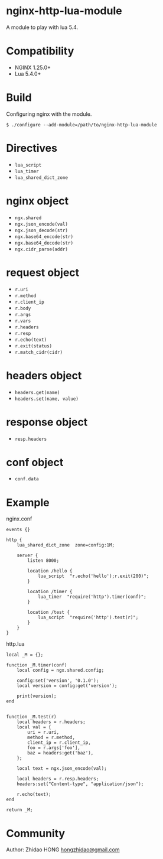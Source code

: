 # nginx-http-lua-module
A module to play with lua 5.4.

Compatibility
=============

- NGINX 1.25.0+
- Lua 5.4.0+

Build
=====

Configuring nginx with the module.

    $ ./configure --add-module=/path/to/nginx-http-lua-module
    
Directives
==========

- ``lua_script``
- ``lua_timer``
- ``lua_shared_dict_zone``

nginx object
====
- ``ngx.shared``
- ``ngx.json_encode(val)``
- ``ngx.json_decode(str)``
- ``ngx.base64_encode(str)``
- ``ngx.base64_decode(str)``
- ``ngx.cidr_parse(addr)``

request object
====
- ``r.uri``
- ``r.method``
- ``r.client_ip``
- ``r.body``
- ``r.args``
- ``r.vars``
- ``r.headers``
- ``r.resp``
- ``r.echo(text)``
- ``r.exit(status)``
- ``r.match_cidr(cidr)``

headers object
====
- ``headers.get(name)``
- ``headers.set(name, value)``

response object
====
- ``resp.headers``

conf object
====
- ``conf.data``


Example
=======

nginx.conf
```
events {}

http {
    lua_shared_dict_zone  zone=config:1M;

    server {
        listen 8000;

        location /hello {
            lua_script  "r.echo('hello');r.exit(200)";
        }

        location /timer {
            lua_timer  "require('http').timer(conf)";
        }

        location /test {
            lua_script  "require('http').test(r)";
        }
    }
}
```

http.lua
```
local _M = {};

function _M.timer(conf)
    local config = ngx.shared.config;

    config:set('version', '0.1.0');
    local version = config:get('version');

    print(version);
end


function _M.test(r)
    local headers = r.headers;
    local val = {
        uri = r.uri,
        method = r.method,
        client_ip = r.client_ip,
        foo = r.args['foo'],
        baz = headers:get('baz'),
    };

    local text = ngx.json_encode(val);

    local headers = r.resp.headers;
    headers:set("Content-type", "application/json");

    r.echo(text);
end

return _M;
```

Community
=========
Author: Zhidao HONG <hongzhidao@gmail.com>
